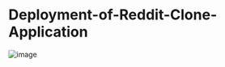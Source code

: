 # Deployment-of-Reddit-Clone-Application
![image](https://github.com/user-attachments/assets/a76563a0-f193-4004-b09d-dead8b8cd531)
